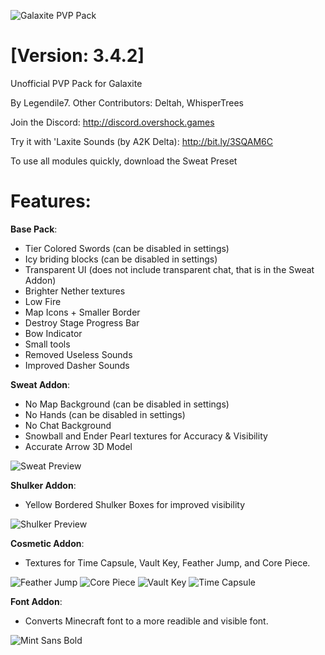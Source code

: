![Galaxite PVP Pack](https://i.imgur.com/HmsUo8j.png)
# [Version: 3.4.2]

Unofficial PVP Pack for Galaxite

By Legendile7. Other Contributors: Deltah, WhisperTrees

Join the Discord: http://discord.overshock.games

Try it with 'Laxite Sounds (by A2K Delta): http://bit.ly/3SQAM6C

To use all modules quickly, download the Sweat Preset
# Features:
**Base Pack**:
- Tier Colored Swords (can be disabled in settings)
- Icy briding blocks (can be disabled in settings)
- Transparent UI (does not include transparent chat, that is in the Sweat Addon)
- Brighter Nether textures
- Low Fire
- Map Icons + Smaller Border
- Destroy Stage Progress Bar
- Bow Indicator
- Small tools
- Removed Useless Sounds
- Improved Dasher Sounds

**Sweat Addon**:
- No Map Background (can be disabled in settings)
- No Hands (can be disabled in settings)
- No Chat Background
- Snowball and Ender Pearl textures for Accuracy & Visibility
- Accurate Arrow 3D Model

![Sweat Preview](https://user-images.githubusercontent.com/56519032/216826367-e8c9e70e-f6ec-45de-b357-785219422eb0.png)

**Shulker Addon**:
- Yellow Bordered Shulker Boxes for improved visibility

![Shulker Preview](https://user-images.githubusercontent.com/56519032/216826100-367af578-ce52-49bd-a90d-b8b0d7568049.png)

**Cosmetic Addon**:
- Textures for Time Capsule, Vault Key, Feather Jump, and Core Piece.

![Feather Jump](https://user-images.githubusercontent.com/56519032/216826143-5f7938f3-6fbd-4b96-b972-d811e12e99cd.png)
![Core Piece](https://user-images.githubusercontent.com/56519032/216826166-4f0d17b9-b113-437c-bce9-416c5c3bb66e.png)
![Vault Key](https://user-images.githubusercontent.com/56519032/216826178-5c573539-be67-48b6-90eb-906f293fb75a.png)
![Time Capsule](https://user-images.githubusercontent.com/56519032/216826184-61537a81-04cf-4c00-b819-1b5a3fd303a4.png)


**Font Addon**:
- Converts Minecraft font to a more readible and visible font.

![Mint Sans Bold](https://user-images.githubusercontent.com/56519032/216826246-a0828894-24db-41f4-ba83-73e54b0c795c.png)
